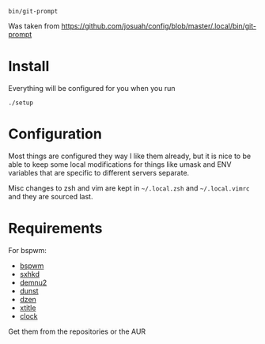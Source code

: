 ```
bin/git-prompt
```

Was taken from
https://github.com/josuah/config/blob/master/.local/bin/git-prompt

# Install

Everything will be configured for you when you run

```
./setup
```

# Configuration

Most things are configured they way I like them already, but it is nice to be
able to keep some local modifications for things like umask and ENV variables
that are specific to different servers separate.

Misc changes to zsh and vim are kept in `~/.local.zsh` and `~/.local.vimrc` and
they are sourced last.


# Requirements

For bspwm:

* [bspwm](http://github.com/baskerville/bspwm)
* [sxhkd](http://github.com/baskerville/sxhkd)
* [demnu2](https://bitbucket.org/melek/dmenu2)
* [dunst](http://github.com/knopwob/dunst)
* [dzen](http://github.com/robm/dzen)
* [xtitle](http://github.com/baskerville/xtitle)
* [clock](http://github.com/baskerville/sutils)

Get them from the repositories or the AUR
